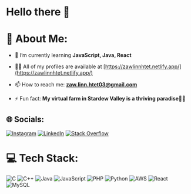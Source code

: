 # Hello there 👋

# 💫 About Me:
- 🌱 I’m currently learning **JavaScript, Java, React**

- 👨‍💻 All of my profiles are available at [https://zawlinnhtet.netlify.app/](https://zawlinnhtet.netlify.app/)

- 📫 How to reach me: **zaw.linn.htet03@gmail.com**

- ⚡ Fun fact: **My virtual farm in Stardew Valley is a thriving paradise🌽🐓**


## 🌐 Socials:
[![Instagram](https://img.shields.io/badge/Instagram-%23E4405F.svg?logo=Instagram&logoColor=white)](https://www.instagram.com/j8rlin_2/) [![LinkedIn](https://img.shields.io/badge/LinkedIn-%230077B5.svg?logo=linkedin&logoColor=white)](https://www.linkedin.com/in/zaw-linn-htet-115771229/) [![Stack Overflow](https://img.shields.io/badge/-Stackoverflow-FE7A16?logo=stack-overflow&logoColor=white)](https://stackoverflow.com/users/22983917/zaw-linn-htet) 

# 💻 Tech Stack:
![C](https://img.shields.io/badge/c-%2300599C.svg?style=for-the-badge&logo=c&logoColor=white) ![C++](https://img.shields.io/badge/c++-%2300599C.svg?style=for-the-badge&logo=c%2B%2B&logoColor=white) ![Java](https://img.shields.io/badge/java-%23ED8B00.svg?style=for-the-badge&logo=openjdk&logoColor=white) ![JavaScript](https://img.shields.io/badge/javascript-%23323330.svg?style=for-the-badge&logo=javascript&logoColor=%23F7DF1E) ![PHP](https://img.shields.io/badge/php-%23777BB4.svg?style=for-the-badge&logo=php&logoColor=white) ![Python](https://img.shields.io/badge/python-3670A0?style=for-the-badge&logo=python&logoColor=ffdd54) ![AWS](https://img.shields.io/badge/AWS-%23FF9900.svg?style=for-the-badge&logo=amazon-aws&logoColor=white) <!--![GithubPages](https://img.shields.io/badge/github%20pages-121013?style=for-the-badge&logo=github&logoColor=white)--> <!--![Jinja](https://img.shields.io/badge/jinja-white.svg?style=for-the-badge&logo=jinja&logoColor=black)--> <!--![jQuery](https://img.shields.io/badge/jquery-%230769AD.svg?style=for-the-badge&logo=jquery&logoColor=white)--> <!--![NodeJS](https://img.shields.io/badge/node.js-6DA55F?style=for-the-badge&logo=node.js&logoColor=white)--> ![React](https://img.shields.io/badge/react-%2320232a.svg?style=for-the-badge&logo=react&logoColor=%2361DAFB) <!--![React Native](https://img.shields.io/badge/react_native-%2320232a.svg?style=for-the-badge&logo=react&logoColor=%2361DAFB)-->  <!--![Vue.js](https://img.shields.io/badge/vue.js-%2335495e.svg?style=for-the-badge&logo=vuedotjs&logoColor=%234FC08D)--> ![MySQL](https://img.shields.io/badge/mysql-%2300000f.svg?style=for-the-badge&logo=mysql&logoColor=white) <!--![Adobe Lightroom Classic](https://img.shields.io/badge/Adobe%20Lightroom%20Classic-31A8FF.svg?style=for-the-badge&logo=Adobe%20Lightroom%20Classic&logoColor=white)--> <!--![Figma](https://img.shields.io/badge/figma-%23F24E1E.svg?style=for-the-badge&logo=figma&logoColor=white)-->

